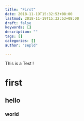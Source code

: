 ```yaml
---
title: "First"
date: 2018-11-19T15:32:53+08:00
lastmod: 2018-11-19T15:32:53+08:00
draft: false
keywords: []
description: ""
tags: []
categories: []
author: "sepld"

---
```


<!--more-->

This is a Test !

# first

## hello
### world
